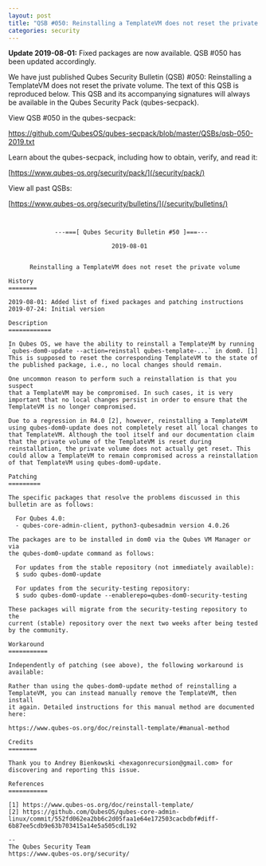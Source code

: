 ```yaml
---
layout: post
title: "QSB #050: Reinstalling a TemplateVM does not reset the private volume"
categories: security
---
```


**Update 2019-08-01:** Fixed packages are now available. QSB #050 has been
updated accordingly.

We have just published Qubes Security Bulletin (QSB) #050: 
Reinstalling a TemplateVM does not reset the private volume.
The text of this QSB is reproduced below. This QSB and its accompanying
signatures will always be available in the Qubes Security Pack (qubes-secpack).

View QSB #050 in the qubes-secpack:

<https://github.com/QubesOS/qubes-secpack/blob/master/QSBs/qsb-050-2019.txt>

Learn about the qubes-secpack, including how to obtain, verify, and read it:

[https://www.qubes-os.org/security/pack/](/security/pack/)

View all past QSBs:

[https://www.qubes-os.org/security/bulletins/](/security/bulletins/)

```


             ---===[ Qubes Security Bulletin #50 ]===---

                             2019-08-01


      Reinstalling a TemplateVM does not reset the private volume

History
========

2019-08-01: Added list of fixed packages and patching instructions
2019-07-24: Initial version

Description
============

In Qubes OS, we have the ability to reinstall a TemplateVM by running
`qubes-dom0-update --action=reinstall qubes-template-...` in dom0. [1]
This is supposed to reset the corresponding TemplateVM to the state of
the published package, i.e., no local changes should remain.

One uncommon reason to perform such a reinstallation is that you suspect
that a TemplateVM may be compromised. In such cases, it is very
important that no local changes persist in order to ensure that the
TemplateVM is no longer compromised.

Due to a regression in R4.0 [2], however, reinstalling a TemplateVM
using qubes-dom0-update does not completely reset all local changes to
that TemplateVM. Although the tool itself and our documentation claim
that the private volume of the TemplateVM is reset during
reinstallation, the private volume does not actually get reset. This
could allow a TemplateVM to remain compromised across a reinstallation
of that TemplateVM using qubes-dom0-update.

Patching
=========

The specific packages that resolve the problems discussed in this
bulletin are as follows:

  For Qubes 4.0:
  - qubes-core-admin-client, python3-qubesadmin version 4.0.26

The packages are to be installed in dom0 via the Qubes VM Manager or via
the qubes-dom0-update command as follows:

  For updates from the stable repository (not immediately available):
  $ sudo qubes-dom0-update

  For updates from the security-testing repository:
  $ sudo qubes-dom0-update --enablerepo=qubes-dom0-security-testing

These packages will migrate from the security-testing repository to the
current (stable) repository over the next two weeks after being tested
by the community.

Workaround
===========

Independently of patching (see above), the following workaround is
available:

Rather than using the qubes-dom0-update method of reinstalling a
TemplateVM, you can instead manually remove the TemplateVM, then install
it again. Detailed instructions for this manual method are documented
here:

https://www.qubes-os.org/doc/reinstall-template/#manual-method

Credits
========

Thank you to Andrey Bienkowski <hexagonrecursion@gmail.com> for
discovering and reporting this issue.

References
===========

[1] https://www.qubes-os.org/doc/reinstall-template/
[2] https://github.com/QubesOS/qubes-core-admin-linux/commit/552fd062ea2bb6c2d05faa1e64e172503cacbdbf#diff-6b87ee5cdb9e63b703415a14e5a505cdL192

--
The Qubes Security Team
https://www.qubes-os.org/security/
```

